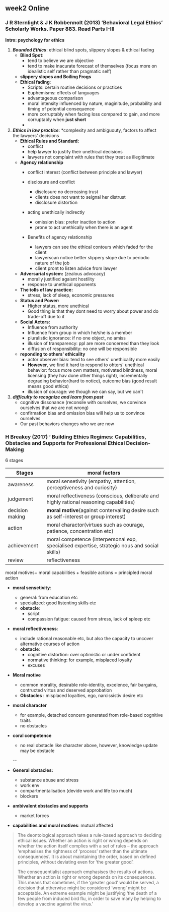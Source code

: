 

## week2 Online 

### J R Sternlight & J K Robbennolt (2013) ‘Behavioral Legal Ethics’ Scholarly Works. Paper 883. Read Parts I-III

**Intro: psychology for ethics**

1.  **_Bounded Ethics_**: ethical blind spots, slippery slopes & ethical fading
	* **Blind Spot**: 
		* tend to believe we are objective
		* tend to make inacurate forecast of themselves (focus more on idealistic self rather than pragmatic self)
	*  **slippery slopes and Boiling Frogs**
	* **Ethical fading**: 
		* Scripts: certain routine decisions or practices
		* Euphemisms: effects of languages
		* advantageous comparison
		* moral intensity influenced by nature, maginitude, probability and timing of potential consequence
		* more corruptably when facing loss compared to gain, and more corruptably when **just short**
		* 
2. **_Ethics in law practice_**: *complexity and ambiguouty, factors to affect the lawyers' decisions
	* **Ethical Rules and Standard:**
		* conflict
		* help lawyer to justify their unethical decisions
		* lawyers not complaint with rules that they treat as illegitimate
	* **Agency relationship**
		* conflict interest (conflict between principle and lawyer)
		* disclosure and conflict
			* disclosure no decreasing trust
			* clients does not want to seignal her distrust
			* disclosure distortion
			 
		* acting unethically indirectly
			* omission bias: prefer inaction to action
			* prone to act unethically when there is an agent
		* Benefits of agency relationship
			*  lawyers can see the ethical contours which faded for the client
			*  lawyerscan notice better slippery slope due to periodic nature of the job
			*  client pront to listen advice from lawyer
	* **Adversarial system:** (zealous advocacy)
		* morally justified agaisnt hostility
		* response to unethical opponents
	* **The tolls of law practice:**
		* stress, lack of sleep, economic pressures
	* **Status and Power:**
		* Higher status, more unethical
		* Good thing is that they dont need to worry about power and do trade-off due to it
	* **Social Actors:**
		* Influence from authority 
		* Influence from group in which he/she is a member
		* pluralistic ignorance: if no one object, no amiss
		* illusion of transparency: ppl are more concerned than they look
		* diffusion of responsibility: no one will be responsible
	* **reponding to others' ethicality**
		* actor observer bias: tend to see others' unethicality more easily
		* **However**, we find it hard to respond to ohters' unethical behavior: focus more own matters, motivated blindness, moral licensing (they hav done other things right), incrementally degrading behavior(hard to notice), outcome bias (good result means good ethics)
		* illusion of courage: we though we can say, but we can't
3. **_difficulty to recognize and learn from past_**
	* cognitive dissonance (reconsile with ourselves, we convince ourselves that we are not wrong)
	* confirmation bias and omission bias will help us to convince ourselves
	* Our past behaviors changes who we are now

### H Breakey (2017) ‘ Building Ethics Regimes: Capabilities, Obstacles and Supports for Professional Ethical Decision-Making

6 stages

| Stages | moral factors |   
|---|---|
|awareness| moral sensetivity (empathy, attention, perceptiveness and curiosity)|
|judgement|moral reflectiveness (conscious, deliberate and highly rational reasoning capabilities)|
|decision making| **moral motive**(against contervailing desire such as self-interest or group interest)| 
|action| moral charactor(virtues such as courage, patience, concentration etc)|
|achievement|moral competence (interpersonal exp, specialised expertise, strategic nous and social skills)| 
|review|reflectiveness| 


moral motives+ moral capabilities + feasible actions = principled moral action

* **moral sensetivity**:
	* general: from education etc
	* specialized: good listenting skills etc
	* **obstacle**: 
		* script
		* compassion fatigue: caused from stress, lack of spleep etc
* **moral reflectiveness**:
	* include rational reasonable etc, but also the  capacity to uncover alternative courses of action
	* **obstacle**:
		* cognitive distortion: over optimistic or under confident
		* normative thinking: for example, misplaced loyalty
		* excuses
* **Moral motive**
	* common morality, desirable role-identity, excelence, fair bargains, contructed virtus and deserved approbation
	* **Obstacles** : misplaced loyalties, ego, narcissistiv desire etc
	
* **moral character**
	* for example, detached concern generated from role-based cognitive traits
	* no obstacles
	
* **coral competence**
	*  no real obstacle like character above, however, knowledge update may be obstacle

	--
* **General obstacles:**
	* substance abuse and stress
	* work env
	* compartmentalisation (devide work and life too much)
	* blockers

* **ambivalent obstacles and supports**
	* market forces
* **capabilities and moral motives**: mutual affected


> 	The deontological approach takes a rule-based approach to deciding ethical issues. Whether an action is right or wrong depends on whether the action itself complies with a set of rules –  the approach ‘emphasises the rightness of ‘process’ rather than the ultimate consequences’. It is about maintaining the order, based on defined principles, without deviating even for ‘the greater good’.
> 	
> 	The consequentialist approach emphasises the results of actions. Whether an action is right or wrong depends on its consequences. This means that sometimes, if the ‘greater good’ would be served, a decision that otherwise might be considered ‘wrong’ might be acceptable. An extreme example might be justifying ‘the death of a few people from induced bird flu, in order to save many by helping to develop a vaccine against the virus.’    
